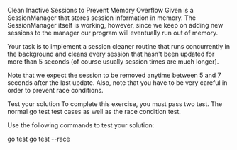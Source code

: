 Clean Inactive Sessions to Prevent Memory Overflow
Given is a SessionManager that stores session information in memory. The SessionManager itself is working, however, since we keep on adding new sessions to the manager our program will eventually run out of memory.

Your task is to implement a session cleaner routine that runs concurrently in the background and cleans every session that hasn't been updated for more than 5 seconds (of course usually session times are much longer).

Note that we expect the session to be removed anytime between 5 and 7 seconds after the last update. Also, note that you have to be very careful in order to prevent race conditions.

Test your solution
To complete this exercise, you must pass two test. The normal go test test cases as well as the race condition test.

Use the following commands to test your solution:

go test
go test --race
